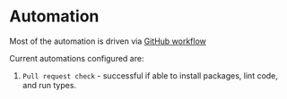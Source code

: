 # Automation

Most of the automation is driven via [GitHub workflow](https://docs.github.com/en/actions/using-workflows)

Current automations configured are:

1. `Pull request check` - successful if able to install packages, lint code, and run types.
